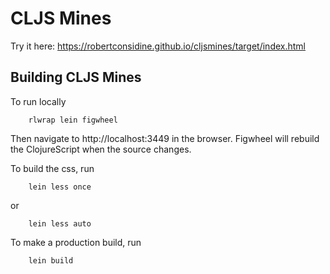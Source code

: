 CLJS Mines
==========

Try it here: https://robertconsidine.github.io/cljsmines/target/index.html


Building CLJS Mines
-------------------

To run locally

        rlwrap lein figwheel

Then navigate to http://localhost:3449 in the browser. Figwheel will rebuild the ClojureScript when the source changes.

To build the css, run

        lein less once

or

        lein less auto

To make a production build, run

        lein build

